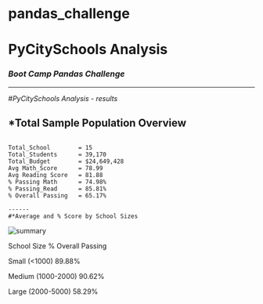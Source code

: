 # pandas_challenge
 # **PyCitySchools Analysis**
### _Boot Camp Pandas Challenge_


-----

#*PyCitySchools Analysis - results*


## *Total Sample Population Overview
```Summary of Total Sample Analyzed

Total_School	    = 15
Total_Students	    = 39,170
Total_Budget	    = $24,649,428
Avg Math_Score	    = 78.99
Avg Reading Score   = 81.88
% Passing Math	    = 74.98%
% Passing_Read	    = 85.81%
% Overall Passing   = 65.17%

------
#*Average and % Score by School Sizes

```
![summary]('https://github.com/aumekubo2/pandas_challenge/blob/main/education.png')

School Size	            	% Overall Passing

Small (<1000)	       	            89.88%

Medium (1000-2000)	                90.62%

Large (2000-5000)	                58.29%



````
